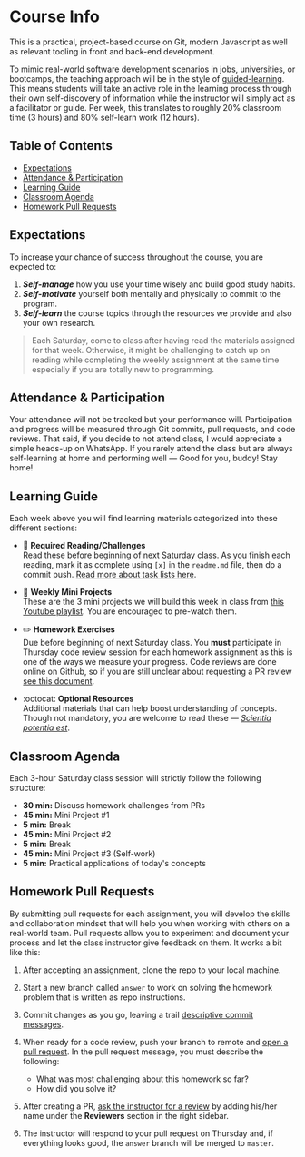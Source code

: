 # Course Info

This is a practical, project-based course on Git, modern Javascript as well as relevant tooling in front and back-end development.

To mimic real-world software development scenarios in jobs, universities, or bootcamps, the teaching approach will be in the style of [guided-learning](http://www.teachingtoolbox.us/direct-vs-guided). This means students will take an active role in the learning process through their own self-discovery of information while the instructor will simply act as a facilitator or guide. Per week, this translates to roughly 20% classroom time (3 hours) and 80% self-learn work (12 hours).

## Table of Contents

* [Expectations](#expectations)
* [Attendance & Participation](#attendance--participation)
* [Learning Guide](#learning-guide)
* [Classroom Agenda](#classroom-agenda)
* [Homework Pull Requests](#homework-pull-requests)

## Expectations

To increase your chance of success throughout the course, you are expected to:

1. ***Self-manage*** how you use your time wisely and build good study habits.
2. ***Self-motivate*** yourself both mentally and physically to commit to the program.
3. ***Self-learn*** the course topics through the resources we provide and also your own research.

> Each Saturday, come to class after having read the materials assigned for that week. Otherwise, it might be challenging to catch up on reading while completing the weekly assignment at the same time especially if you are totally new to programming.

## Attendance & Participation

Your attendance will not be tracked but your performance will. Participation and progress will be measured through Git commits, pull requests, and code reviews. That said, if you decide to not attend class, I would appreciate a simple heads-up on WhatsApp. If you rarely attend the class but are always self-learning at home and performing well — Good for you, buddy! Stay home!

## Learning Guide

Each week above you will find learning materials categorized into these different sections:

* :closed_book:  **Required Reading/Challenges** \
Read these before beginning of next Saturday class. As you finish each reading, mark it as complete  using `[x]` in the `readme.md` file, then do a commit push. [Read more about task lists here](https://help.github.com/en/articles/about-task-lists#creating-task-lists).

* :dart:  **Weekly Mini Projects** \
These are the 3 mini projects we will build this week in class from [this Youtube playlist](https://www.youtube.com/watch?v=VuN8qwZoego&list=PLu8EoSxDXHP6CGK4YVJhL_VWetA865GOH). You are encouraged to pre-watch them.

* :pencil2:  **Homework Exercises** \
Due before beginning of next Saturday class. You **must** participate in Thursday code review session for each homework assignment as this is one of the ways we measure your progress. Code reviews are done online on Github, so if you are still unclear about requesting a PR review [see this document](https://help.github.com/en/articles/requesting-a-pull-request-review).

* :octocat:  **Optional Resources** \
Additional materials that can help boost understanding of concepts. Though not mandatory, you are welcome to read these — [*Scientia potentia est*](https://en.wikipedia.org/wiki/Scientia_potentia_est).

## Classroom Agenda

Each 3-hour Saturday class session will strictly follow the following structure:

* **30 min:** Discuss homework challenges from PRs
* **45 min:** Mini Project #1
* **5 min:** Break 
* **45 min:** Mini Project #2
* **5 min:** Break 
* **45 min:** Mini Project #3 (Self-work)
* **5 min:** Practical applications of today's concepts

## Homework Pull Requests

By submitting pull requests for each assignment, you will develop the skills and collaboration mindset that will help you when working with others on a real-world team. Pull requests allow you to experiment and document your  process and let the class instructor give feedback on them. It works a bit like this:

1. After accepting an assignment, clone the repo to your local machine.

2. Start a new branch called `answer` to work on solving the homework problem that is written as repo instructions.

3. Commit changes as you go, leaving a trail [descriptive commit messages](https://github.com/erlang/otp/wiki/writing-good-commit-messages).

4. When ready for a code review, push your branch to remote and [open a pull request](https://help.github.com/en/articles/creating-a-pull-request). In the pull request message, you must describe the following:

    * What was most challenging about this homework so far?
    * How did you solve it?

5. After creating a PR, [ask the instructor for a review](https://help.github.com/en/articles/requesting-a-pull-request-review) by adding his/her name under the **Reviewers** section in the right sidebar.

5. The instructor will respond to your pull request on Thursday and, if everything looks good, the `answer` branch will be merged to `master`.